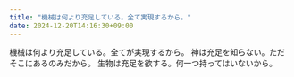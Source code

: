 ```yaml
---
title: "機械は何より充足している。全て実現するから。"
date: 2024-12-20T14:16:30+09:00
---
```

機械は何より充足している。全てが実現するから。
神は充足を知らない。ただそこにあるのみだから。
生物は充足を欲する。何一つ持ってはいないから。
